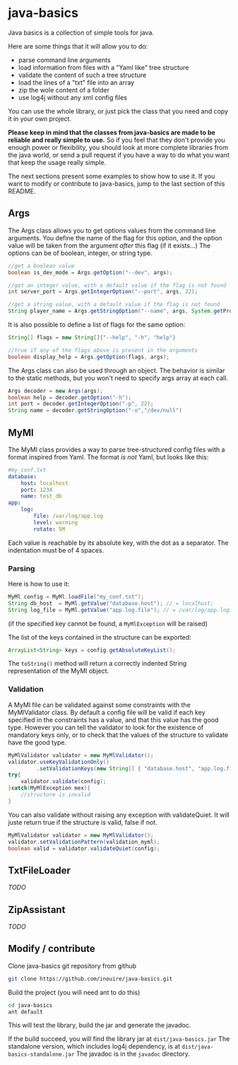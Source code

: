 java-basics
===========

Java basics is a collection of simple tools for java.

Here are some things that it will allow you to do:
- parse command line arguments
- load information from files with a "Yaml like" tree structure
- validate the content of such a tree structure
- load the lines of a "txt" file into an array
- zip the wole content of a folder
- use log4j without any xml config files

You can use the whole library, or just pick the class that you need and copy it in your own project.

**Please keep in mind that the classes from java-basics are made to be reliable and really simple to use.**
So if you feel that they don't provide you enough power or flexibility, you should look at more complete libraries from the java world, or send a pull request if you have a way to do what you want that keep the usage really simple.

The next sections present some examples to show how to use it. If you want to modify or contribute to java-basics, jump to the last section of this README.

## Args

The Args class allows you to get options values from the command line arguments.
You define the name of the flag for this option, and the option value will be taken from the argument *after* this flag (if it exists...)
The options can be of boolean, integer, or string type.

```java
//get a boolean value
boolean is_dev_mode = Args.getOption("--dev", args);

//get an integer value, with a default value if the flag is not found
int server_port = Args.getIntegerOption("--port", args, 22);

//get a string value, with a default value if the flag is not found
String player_name = Args.getStringOption("--name", args, System.getProperty("user.name"));
```

It is also possible to define a list of flags for the same option:

```java
String[] flags = new String[]{"--help", "-h", "help"}

//true if any of the flags above is present in the arguments
boolean display_help = Args.getOption(flags, args);
```

The Args class can also be used through an object. The behavior is similar to the static methods, but you won't need to specify args array at each call.
```java
Args decoder = new Args(args);
boolean help = decoder.getOption("-h");
int port = decoder.getIntegerOption("-p", 22);
String name = decoder.getStringOption("-o","/dev/null")
```

## MyMl

The MyMl class provides a way to parse tree-structured config files with a format inspired from Yaml. The format *is not* Yaml, but looks like this:
```YAML
#my_conf.txt
database:
    host: localhost
    port: 1234
    name: test_db
app:
    log:
        file: /var/log/app.log
        level: warning
        rotate: 5M
```
Each value is reachable by its absolute key, with the dot as a separator. The indentation must be of 4 spaces.

### Parsing

Here is how to use it:
```java
MyMl config = MyMl.loadFile("my_conf.txt");
String db_host  = MyMl.getValue("database.host"); // = localhost;
String log_file = MyMl.getValue("app.log.file"); // = /var/log/app.log;
```
(if the specified key cannot be found, a `MyMlException` will be raised)

The list of the keys contained in the structure can be exported:
```java
ArrayList<String> keys = config.getAbsoluteKeyList();
```
The `toString()` method will return a correctly indented String representation of the MyMl object.
 
### Validation
 
A MyMl file can be validated against some constraints with the MyMlValidator class.
By default a config file will be valid if each key specified in the constraints has a value, and that this value has the good type.
However you can tell the validator to look for the existence of mandatory keys only, or to check that the values of the structure to validate have the good type.
```java
MyMlValidator validator = new MyMlValidator();
validator.useKeyValidationOnly()
         .setValidationKeys(new String[] { "database.host", "app.log.file"});
try{
    validator.validate(config);
}catch(MyMlException mex){
    //structure is invalid
}
```

You can also validate without raising any exception with validateQuiet. It will juste return true if the structure is valid, false if not.
```java
MyMlValidator validator = new MyMlValidator();
validator.setValidationPattern(validation_myml);
boolean valid = validator.validateQuiet(config);
```

## TxtFileLoader

*TODO*

## ZipAssistant

*TODO*

## Modify / contribute

Clone java-basics git repository from github
``` bash
git clone https://github.com/inouire/java-basics.git
```

Build the project (you will need ant to do this)
``` bash
cd java-basics
ant default
```

This will test the library, build the jar and generate the javadoc.

If the build succeed, you will find the library jar at `dist/java-basics.jar`
The standalone version, which includes log4j dependency, is at `dist/java-basics-standalone.jar` 
The javadoc is in the `javadoc` directory.
